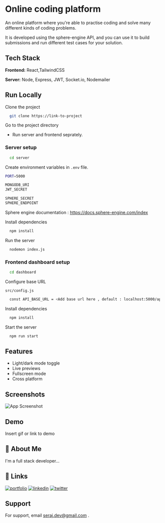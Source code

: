 
# Online coding platform

An online platform where you're able to practise coding and solve many different kinds of coding problems.

It is developed using the sphere-engine API, and you can use it to build submissions and run different test cases for your solution.


## Tech Stack

**Frontend:** React,TailwindCSS

**Server:** Node, Express, JWT, Socket.io, Nodemailer


## Run Locally

Clone the project

```bash
  git clone https://link-to-project
```

Go to the project directory

* Run server and frontend seprately.

### Server setup

```bash
  cd server
```

Create environment variables in ```.env``` file.

```bash
PORT=5000

MONGODB_URI
JWT_SECRET

SPHERE_SECRET
SPHERE_ENDPOINT
```
Sphere engine documentation : https://docs.sphere-engine.com/index

Install dependencies

```bash
  npm install
```

Run the server

```bash
  nodemon index.js
```

### Frontend dashboard setup

```bash
  cd dashboard
```

Configure base URL

```src/config.js```

```bash
  const API_BASE_URL = <Add base url here , default : localhost:5000/api/>

```

Install dependencies

```bash
  npm install
```

Start the server

```bash
  npm run start
```
## Features

- Light/dark mode toggle
- Live previews
- Fullscreen mode
- Cross platform


## Screenshots

![App Screenshot](https://via.placeholder.com/468x300?text=App+Screenshot+Here)


## Demo

Insert gif or link to demo


## 🚀 About Me
I'm a full stack developer...


## 🔗 Links
[![portfolio](https://img.shields.io/badge/my_portfolio-000?style=for-the-badge&logo=ko-fi&logoColor=white)](https://seraj.swiftcoder.in/)
[![linkedin](https://img.shields.io/badge/linkedin-0A66C2?style=for-the-badge&logo=linkedin&logoColor=white)](https://www.linkedin.com/in/serajj)
[![twitter](https://img.shields.io/badge/twitter-1DA1F2?style=for-the-badge&logo=twitter&logoColor=white)](https://twitter.com/)


## Support

For support, email seraj.dev@gmail.com .

